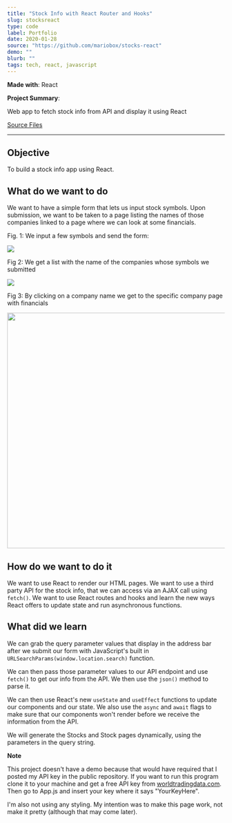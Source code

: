 ```yaml
---
title: "Stock Info with React Router and Hooks"
slug: stocksreact	
type: code
label: Portfolio
date: 2020-01-28
source: "https://github.com/mariobox/stocks-react"
demo: ""
blurb: ""
tags: tech, react, javascript
---
```


**Made with**: <i class="icon-reactjs"></i>React

**Project Summary**: 

Web app to fetch stock info from API and display it using React

[Source Files](https://github.com/mariobox/stocks-react) <hr class="art" />

## Objective

To build a stock info app using React.

## What do we want to do

We want to have a simple form that lets us input stock symbols. Upon submission, we want to be taken to a page listing the names of those companies linked to a page where we can look at some financials.

Fig. 1: We input a few symbols and send the form:

<img src="/img/rs3.png" />

Fig 2: We get a list with the name of the companies whose symbols we submitted

<img src="/img/rs2.png" />

Fig 3: By clicking on a company name we get to the specific company page with financials

<img src="/img/rs1.png" width=546px; />

## How do we want to do it

We want to use React to render our HTML pages. We want to use a third party API for the stock info, that we can access via an AJAX call using <code>fetch()</code>. We want to use React routes and hooks and learn the new ways React offers to update state and run asynchronous functions.

## What did we learn

We can grab the query parameter values that display in the address bar after we submit our form with JavaScript's built in <code>URLSearchParams(window.location.search)</code> function.

We can then pass those parameter values to our API endpoint and use <code>fetch()</code> to get our info from the API. We then use the <code>json()</code> method to parse it.

We can then use React's new <code>useState</code> and <code>useEffect</code> functions to update our components and our state. We also use the <code>async</code> and <code>await</code> flags to make sure that our components won't render before we receive the information from the API. 

We will generate the Stocks and Stock pages dynamically, using the parameters in the query string.

**Note**

This project doesn't have a demo because that would have required that I posted my API key in the public repository. If you want to run this program clone it to your machine and get a free API key from [worldtradingdata.com](htttps://worldtradingdata.com). Then go to App.js and insert your key where it says "YourKeyHere".

I'm also not using any styling. My intention was to make this page work, not make it pretty (although that may come later).
